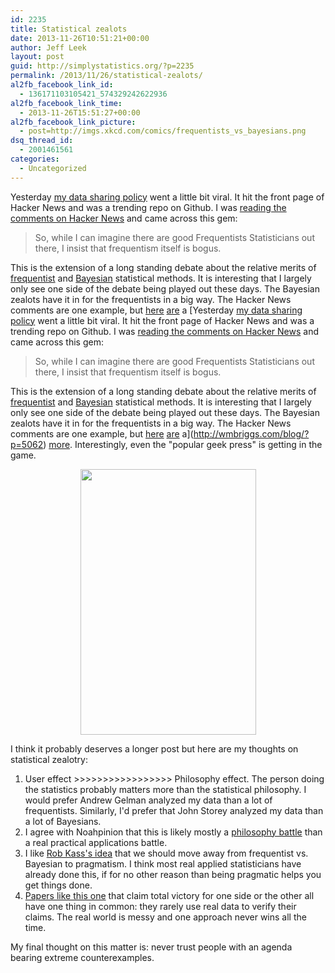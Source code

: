 ```yaml
---
id: 2235
title: Statistical zealots
date: 2013-11-26T10:51:21+00:00
author: Jeff Leek
layout: post
guid: http://simplystatistics.org/?p=2235
permalink: /2013/11/26/statistical-zealots/
al2fb_facebook_link_id:
  - 136171103105421_574329242622936
al2fb_facebook_link_time:
  - 2013-11-26T15:51:27+00:00
al2fb_facebook_link_picture:
  - post=http://imgs.xkcd.com/comics/frequentists_vs_bayesians.png
dsq_thread_id:
  - 2001461561
categories:
  - Uncategorized
---
```

Yesterday [my data sharing policy](https://github.com/jtleek/datasharing) went a little bit viral. It hit the front page of Hacker News and was a trending repo on Github. I was [reading the comments on Hacker News](https://news.ycombinator.com/item?id=6793291) and came across this gem:

> So, while I can imagine there are good Frequentists Statisticians out there, I insist that frequentism itself is bogus.

This is the extension of a long standing debate about the relative merits of [frequentist](http://en.wikipedia.org/wiki/Frequentist_inference) and [Bayesian](http://en.wikipedia.org/wiki/Bayesian_inference) statistical methods. It is interesting that I largely only see one side of the debate being played out these days. The Bayesian zealots have it in for the frequentists in a big way. The Hacker News comments are one example, but [here](http://www.johnmyleswhite.com/notebook/2012/05/10/criticism-1-of-nhst-good-tools-for-individual-researchers-are-not-good-tools-for-research-communities/) [are](http://www.entsophy.net/blog/?p=200) a [Yesterday [my data sharing policy](https://github.com/jtleek/datasharing) went a little bit viral. It hit the front page of Hacker News and was a trending repo on Github. I was [reading the comments on Hacker News](https://news.ycombinator.com/item?id=6793291) and came across this gem:

> So, while I can imagine there are good Frequentists Statisticians out there, I insist that frequentism itself is bogus.

This is the extension of a long standing debate about the relative merits of [frequentist](http://en.wikipedia.org/wiki/Frequentist_inference) and [Bayesian](http://en.wikipedia.org/wiki/Bayesian_inference) statistical methods. It is interesting that I largely only see one side of the debate being played out these days. The Bayesian zealots have it in for the frequentists in a big way. The Hacker News comments are one example, but [here](http://www.johnmyleswhite.com/notebook/2012/05/10/criticism-1-of-nhst-good-tools-for-individual-researchers-are-not-good-tools-for-research-communities/) [are](http://www.entsophy.net/blog/?p=200) a](http://wmbriggs.com/blog/?p=5062) [more](http://www.nature.com/news/weak-statistical-standards-implicated-in-scientific-irreproducibility-1.14131). Interestingly, even the "popular geek press" is getting in the game.

<p style="text-align: center;">
  <img class="aligncenter" alt="" src="http://imgs.xkcd.com/comics/frequentists_vs_bayesians.png" width="281" height="425" />
</p>

<p style="text-align: left;">
  I think it probably deserves a longer post but here are my thoughts on statistical zealotry:
</p>

  1. <span style="line-height: 16px;">User effect >>>>>>>>>>>>>>>>> Philosophy effect. The person doing the statistics probably matters more than the statistical philosophy. I would prefer Andrew Gelman analyzed my data than a lot of frequentists. Similarly, I'd prefer that John Storey analyzed my data than a lot of Bayesians. </span>
  2. I agree with Noahpinion that this is likely mostly a [philosophy battle](http://noahpinionblog.blogspot.com/2013/01/bayesian-vs-frequentist-is-there-any.html) than a real practical applications battle.
  3. I like [Rob Kass's idea](http://arxiv.org/pdf/1106.2895v2.pdf) that we should move away from frequentist vs. Bayesian to pragmatism. I think most real applied statisticians have already done this, if for no other reason than being pragmatic helps you get things done.
  4. [Papers like this one](http://www.pnas.org/content/early/2013/10/28/1313476110) that claim total victory for one side or the other all have one thing in common: they rarely use real data to verify their claims. The real world is messy and one approach never wins all the time.

My final thought on this matter is: never trust people with an agenda bearing extreme counterexamples.